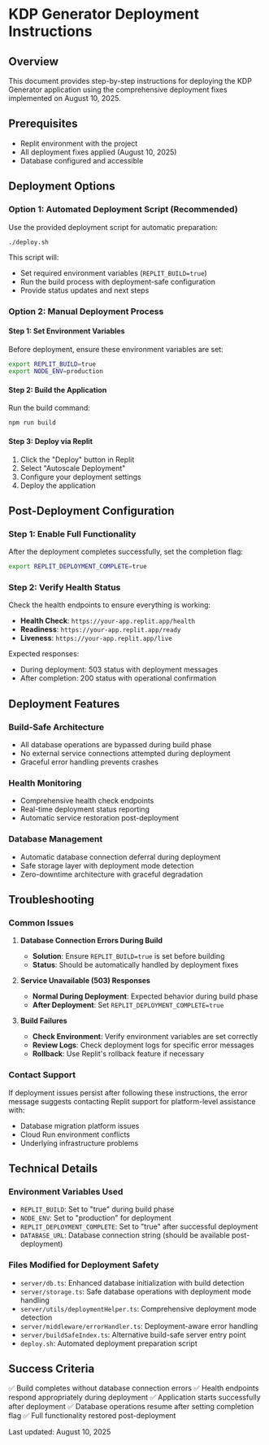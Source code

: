 # KDP Generator Deployment Instructions

## Overview
This document provides step-by-step instructions for deploying the KDP Generator application using the comprehensive deployment fixes implemented on August 10, 2025.

## Prerequisites
- Replit environment with the project
- All deployment fixes applied (August 10, 2025)
- Database configured and accessible

## Deployment Options

### Option 1: Automated Deployment Script (Recommended)
Use the provided deployment script for automatic preparation:

```bash
./deploy.sh
```

This script will:
- Set required environment variables (`REPLIT_BUILD=true`)
- Run the build process with deployment-safe configuration
- Provide status updates and next steps

### Option 2: Manual Deployment Process

#### Step 1: Set Environment Variables
Before deployment, ensure these environment variables are set:

```bash
export REPLIT_BUILD=true
export NODE_ENV=production
```

#### Step 2: Build the Application
Run the build command:

```bash
npm run build
```

#### Step 3: Deploy via Replit
1. Click the "Deploy" button in Replit
2. Select "Autoscale Deployment"
3. Configure your deployment settings
4. Deploy the application

## Post-Deployment Configuration

### Step 1: Enable Full Functionality
After the deployment completes successfully, set the completion flag:

```bash
export REPLIT_DEPLOYMENT_COMPLETE=true
```

### Step 2: Verify Health Status
Check the health endpoints to ensure everything is working:

- **Health Check**: `https://your-app.replit.app/health`
- **Readiness**: `https://your-app.replit.app/ready`
- **Liveness**: `https://your-app.replit.app/live`

Expected responses:
- During deployment: 503 status with deployment messages
- After completion: 200 status with operational confirmation

## Deployment Features

### Build-Safe Architecture
- All database operations are bypassed during build phase
- No external service connections attempted during deployment
- Graceful error handling prevents crashes

### Health Monitoring
- Comprehensive health check endpoints
- Real-time deployment status reporting
- Automatic service restoration post-deployment

### Database Management
- Automatic database connection deferral during deployment
- Safe storage layer with deployment mode detection
- Zero-downtime architecture with graceful degradation

## Troubleshooting

### Common Issues

1. **Database Connection Errors During Build**
   - **Solution**: Ensure `REPLIT_BUILD=true` is set before building
   - **Status**: Should be automatically handled by deployment fixes

2. **Service Unavailable (503) Responses**
   - **Normal During Deployment**: Expected behavior during build phase
   - **After Deployment**: Set `REPLIT_DEPLOYMENT_COMPLETE=true`

3. **Build Failures**
   - **Check Environment**: Verify environment variables are set correctly
   - **Review Logs**: Check deployment logs for specific error messages
   - **Rollback**: Use Replit's rollback feature if necessary

### Contact Support
If deployment issues persist after following these instructions, the error message suggests contacting Replit support for platform-level assistance with:
- Database migration platform issues
- Cloud Run environment conflicts
- Underlying infrastructure problems

## Technical Details

### Environment Variables Used
- `REPLIT_BUILD`: Set to "true" during build phase
- `NODE_ENV`: Set to "production" for deployment
- `REPLIT_DEPLOYMENT_COMPLETE`: Set to "true" after successful deployment
- `DATABASE_URL`: Database connection string (should be available post-deployment)

### Files Modified for Deployment Safety
- `server/db.ts`: Enhanced database initialization with build detection
- `server/storage.ts`: Safe database operations with deployment mode handling
- `server/utils/deploymentHelper.ts`: Comprehensive deployment mode detection
- `server/middleware/errorHandler.ts`: Deployment-aware error handling
- `server/buildSafeIndex.ts`: Alternative build-safe server entry point
- `deploy.sh`: Automated deployment preparation script

## Success Criteria

✅ Build completes without database connection errors
✅ Health endpoints respond appropriately during deployment
✅ Application starts successfully after deployment
✅ Database operations resume after setting completion flag
✅ Full functionality restored post-deployment

Last updated: August 10, 2025
